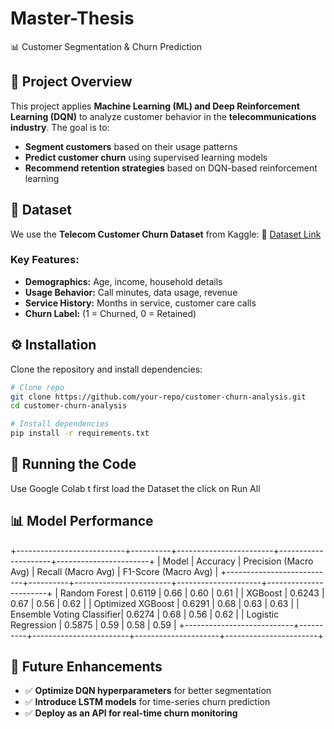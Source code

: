 # Master-Thesis

 📊 Customer Segmentation & Churn Prediction

## 📌 Project Overview
This project applies **Machine Learning (ML) and Deep Reinforcement Learning (DQN)** to analyze customer behavior in the **telecommunications industry**. The goal is to:
- **Segment customers** based on their usage patterns
- **Predict customer churn** using supervised learning models
- **Recommend retention strategies** based on DQN-based reinforcement learning

## 📂 Dataset
We use the **Telecom Customer Churn Dataset** from Kaggle:
🔗 [Dataset Link](https://www.kaggle.com/datasets/abhinav89/telecom-customer)

### **Key Features:**
- **Demographics:** Age, income, household details
- **Usage Behavior:** Call minutes, data usage, revenue
- **Service History:** Months in service, customer care calls
- **Churn Label:** (1 = Churned, 0 = Retained)

## ⚙️ Installation
Clone the repository and install dependencies:
```bash
# Clone repo
git clone https://github.com/your-repo/customer-churn-analysis.git
cd customer-churn-analysis

# Install dependencies
pip install -r requirements.txt
```

## 🚀 Running the Code
Use Google Colab  t first load the  Dataset the  click on Run All

## 📊 Model Performance
+---------------------------+----------+------------------------+---------------------+-----------------------+
| Model                     | Accuracy | Precision (Macro Avg) | Recall (Macro Avg) | F1-Score (Macro Avg)  |
+---------------------------+----------+------------------------+---------------------+-----------------------+
| Random Forest             | 0.6119   | 0.66                   | 0.60                | 0.61                  |
| XGBoost                   | 0.6243   | 0.67                   | 0.56                | 0.62                  |
| Optimized XGBoost         | 0.6291   | 0.68                   | 0.63                | 0.63                  |
| Ensemble Voting Classifier| 0.6274   | 0.68                   | 0.56                | 0.62                  |
| Logistic Regression       | 0.5875   | 0.59                   | 0.58                | 0.59                  |
+---------------------------+----------+------------------------+---------------------+-----------------------+

## 📌 Future Enhancements
- ✅ **Optimize DQN hyperparameters** for better segmentation
- ✅ **Introduce LSTM models** for time-series churn prediction
- ✅ **Deploy as an API for real-time churn monitoring**


